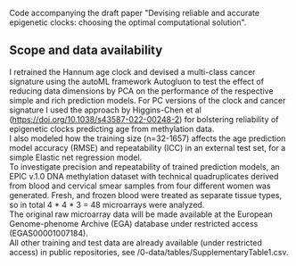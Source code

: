 
Code accompanying the draft paper "Devising reliable and accurate epigenetic clocks: choosing the optimal computational solution". <br>

## Scope and data availability
I retrained the Hannum age clock and devised a multi-class cancer signature using the autoML framework Autogluon to test the effect of reducing data dimensions by PCA on the performance of the respective simple and rich prediction models. For PC versions of the clock and cancer signature I used the approach by Higgins-Chen et al (https://doi.org/10.1038/s43587-022-00248-2) for bolstering reliability of epigenetic clocks predicting age from methylation data. <br>
I also modeled how the training size (n=32-1657) affects the age prediction model accuracy (RMSE) and repeatability (ICC) in an external test set, for a simple Elastic net regression model. <br>
To investigate precision and repeatability of trained prediction models, an EPIC v.1.0 DNA methylation dataset with technical quadruplicates derived from blood and cervical smear samples from four different women was generated. Fresh, and frozen blood were treated as separate tissue types, so in total 4 * 4 * 3 =  48 microarrays were analyzed. <br>
The original raw microarray data will be made available at the European Genome-phenome Archive (EGA) database under restricted access (EGAS00001007184). <br>
All other training and test data are already available (under restricted access) in public repositories, see /0-data/tables/SupplementaryTable1.csv.

